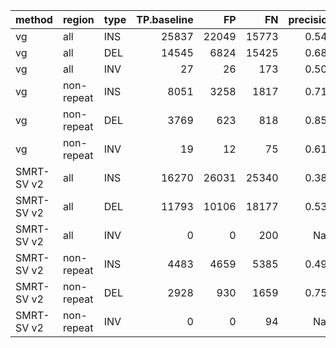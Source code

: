 |method     |region     |type | TP.baseline|    FP|    FN| precision| recall|    F1|
|:----------|:----------|:----|-----------:|-----:|-----:|---------:|------:|-----:|
|vg         |all        |INS  |       25837| 22049| 15773|     0.540|  0.621| 0.577|
|vg         |all        |DEL  |       14545|  6824| 15425|     0.681|  0.485| 0.567|
|vg         |all        |INV  |          27|    26|   173|     0.509|  0.135| 0.213|
|vg         |non-repeat |INS  |        8051|  3258|  1817|     0.712|  0.816| 0.760|
|vg         |non-repeat |DEL  |        3769|   623|   818|     0.858|  0.822| 0.840|
|vg         |non-repeat |INV  |          19|    12|    75|     0.613|  0.202| 0.304|
|SMRT-SV v2 |all        |INS  |       16270| 26031| 25340|     0.385|  0.391| 0.388|
|SMRT-SV v2 |all        |DEL  |       11793| 10106| 18177|     0.539|  0.393| 0.455|
|SMRT-SV v2 |all        |INV  |           0|     0|   200|       NaN|  0.000| 0.000|
|SMRT-SV v2 |non-repeat |INS  |        4483|  4659|  5385|     0.490|  0.454| 0.472|
|SMRT-SV v2 |non-repeat |DEL  |        2928|   930|  1659|     0.759|  0.638| 0.693|
|SMRT-SV v2 |non-repeat |INV  |           0|     0|    94|       NaN|  0.000| 0.000|
